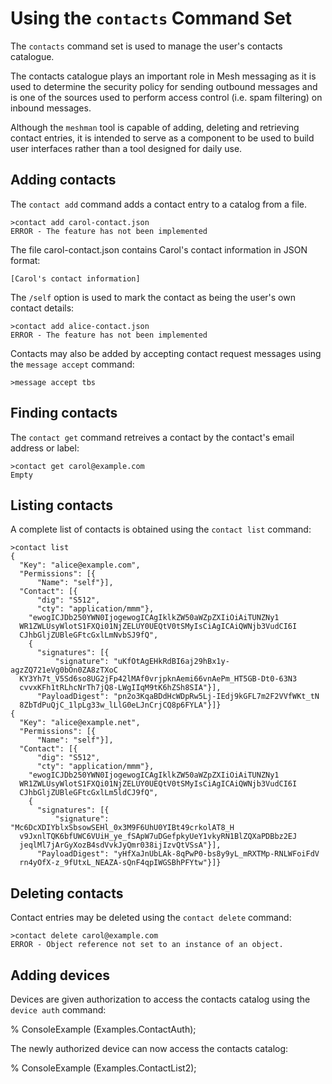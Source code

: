 
# Using the `contacts` Command Set

The `contacts` command set is used to manage the user's contacts catalogue.

The contacts catalogue plays an important role in Mesh messaging as it is used to 
determine the security policy for sending outbound messages and is one of the
sources used to perform access control (i.e. spam filtering) on inbound messages.

Although the `meshman` tool is capable of adding, deleting and retrieving
contact entries, it is intended to serve as a component to be used to build user
interfaces rather than a tool designed for daily use.

## Adding contacts

The `contact add` command adds a contact entry to a catalog from
a file. 


````
>contact add carol-contact.json
ERROR - The feature has not been implemented
````

The file carol-contact.json contains Carol's contact information in
JSON format:

~~~~
[Carol's contact information]
~~~~

The `/self` option is used to mark the contact as being the user's own contact
details:


````
>contact add alice-contact.json
ERROR - The feature has not been implemented
````

Contacts may also be added by accepting contact request messages using the 
`message accept` command:


````
>message accept tbs
````

## Finding contacts

The `contact get` command retreives a contact by the contact's 
email address or label:


````
>contact get carol@example.com
Empty
````

## Listing contacts

A complete list of contacts is obtained using the  `contact list` command:


````
>contact list
{
  "Key": "alice@example.com",
  "Permissions": [{
      "Name": "self"}],
  "Contact": [{
      "dig": "S512",
      "cty": "application/mmm"},
    "ewogICJDb250YWN0IjogewogICAgIklkZW50aWZpZXIiOiAiTUNZNy1
  WR1ZWLUsyWlotS1FXQi01NjZELUY0UEQtV0tSMyIsCiAgICAiQWNjb3VudCI6I
  CJhbGljZUBleGFtcGxlLmNvbSJ9fQ",
    {
      "signatures": [{
          "signature": "uKfOtAgEHkRdBI6aj29hBx1y-agzZQ721eVg0bOn0ZA8zTXoC
  KY3Yh7t_V5Sd6so8UG2jFp42lMAf0vrjpknAemi66vnAePm_HT5GB-Dt0-63N3
  cvvxKFh1tRLhcNrTh7jQ8-LWgIIqM9tK6hZSh8SIA"}],
      "PayloadDigest": "pn2o3KqaBDdHcWDpRw5Lj-IEdj9kGFL7m2F2VVfWKt_tN
  8ZbTdPuQjC_1lpLg33w_lLlG0eLJnCrjCQ8p6FYLA"}]}
{
  "Key": "alice@example.net",
  "Permissions": [{
      "Name": "self"}],
  "Contact": [{
      "dig": "S512",
      "cty": "application/mmm"},
    "ewogICJDb250YWN0IjogewogICAgIklkZW50aWZpZXIiOiAiTUNZNy1
  WR1ZWLUsyWlotS1FXQi01NjZELUY0UEQtV0tSMyIsCiAgICAiQWNjb3VudCI6I
  CJhbGljZUBleGFtcGxlLm5ldCJ9fQ",
    {
      "signatures": [{
          "signature": "Mc6DcXDIYblxSbsowSEHl_0x3M9F6UhU0YIBt49crkolAT8_H
  v9JxnlTQK6bfUWC6VUiH_ye_fSApW7uDGefpkyUeY1vkyRN1BlZQXaPDBbz2EJ
  jeqlMl7jArGyXozB4sdVvkJyQmr038ijIzvQtVSsA"}],
      "PayloadDigest": "yHfXaJnUbLAk-8qPwP0-bs8y9yL_mRXTMp-RNLWFoiFdV
  rn4yOfX-z_9fUtxL_NEAZA-sQnF4qpIWGSBhPFYtw"}]}
````

## Deleting contacts

Contact entries may be deleted using the  `contact delete` command:


````
>contact delete carol@example.com
ERROR - Object reference not set to an instance of an object.
````



## Adding devices

Devices are given authorization to access the contacts catalog using the 
 `device auth` command:

 %  ConsoleExample (Examples.ContactAuth);

 The newly authorized device can now access the contacts catalog:

 %  ConsoleExample (Examples.ContactList2);

